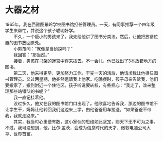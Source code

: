 # 大器之材


  1965年，我在西雅图景岭学校图书馆担任管理员。一天，有同事推荐一个四年级学生来帮忙，并说这个孩子聪明好学。  
 　　不久，一个瘦小的男孩来了，我先给他讲了图书分类法，然后，让他把放错位置的图书放回原处。  
　　小男孩问：“就像是当侦探吗？”  
　　我回答：“那当然。”  
　　接着，男孩在书架的迷宫中穿来插去。不一会儿，他已找出了3本放错地方的图书。  
　　第二天，他来得更早，更加努力工作。干完一天的活后，他请求我让他担任图书管理员。又过两星期，他突然邀请我上他家。吃晚餐时，孩子母亲告诉我，他们要搬家了，搬到附近一个住宅区。孩子听说要转校，有些担心：“我走了，谁来整理那些站错队的书呢？”  
　　我一直记挂着他。  
　　没过多久，他又在我的图书馆门口出现了。他欣喜地告诉我，那边的图书馆不让学生干，妈妈让他转回我们这边来上学，由他爸爸用车接送。“如果爸爸不带我，我就走路来。”  
　　其实，我当时心里便有数，这小家伙的思维如此坚定，则天下无不可为之事。不过，我可没想到，他，比尔·盖茨，会成为信息时代的天才、微软电脑公司大亨、世界首富。
  